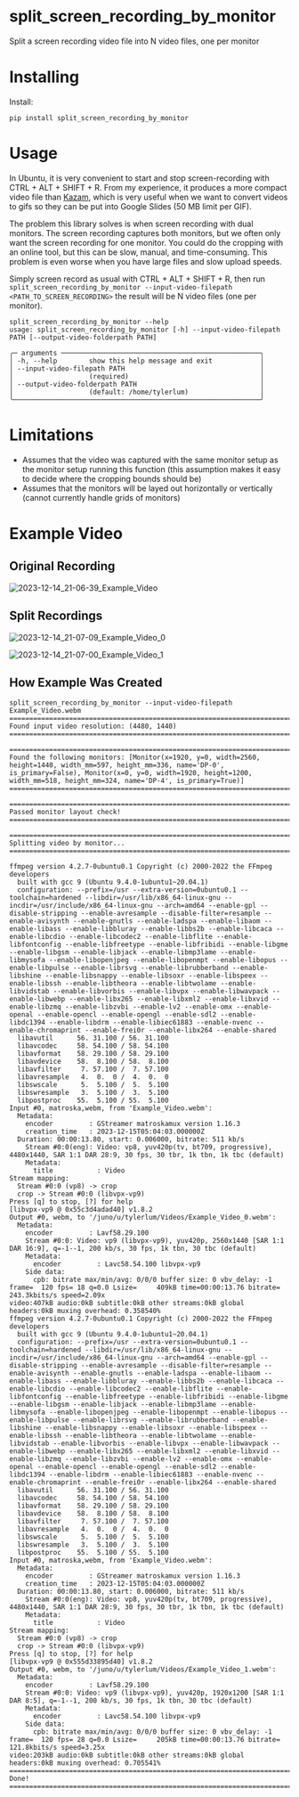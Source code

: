 # split_screen_recording_by_monitor

Split a screen recording video file into N video files, one per monitor 

# Installing

Install:

```
pip install split_screen_recording_by_monitor
```

# Usage

In Ubuntu, it is very convenient to start and stop screen-recording with CTRL + ALT + SHIFT + R. From my experience, it produces a more compact video file than [Kazam](https://github.com/henrywoo/kazam), which is very useful when we want to convert videos to gifs so they can be put into Google Slides (50 MB limit per GIF). 

The problem this library solves is when screen recording with dual monitors. The screen recording captures both monitors, but we often only want the screen recording for one monitor. You could do the cropping with an online tool, but this can be slow, manual, and time-consuming. This problem is even worse when you have large files and slow upload speeds.

Simply screen record as usual with CTRL + ALT + SHIFT + R, then run `split_screen_recording_by_monitor --input-video-filepath <PATH_TO_SCREEN_RECORDING>` the result will be N video files (one per monitor).

```
split_screen_recording_by_monitor --help
usage: split_screen_recording_by_monitor [-h] --input-video-filepath PATH [--output-video-folderpath PATH]

╭─ arguments ──────────────────────────────────────────────────╮
│ -h, --help        show this help message and exit            │
│ --input-video-filepath PATH                                  │
│                   (required)                                 │
│ --output-video-folderpath PATH                               │
│                   (default: /home/tylerlum)                  │
╰──────────────────────────────────────────────────────────────╯
```

# Limitations

* Assumes that the video was captured with the same monitor setup as the monitor setup running this function (this assumption makes it easy to decide where the cropping bounds should be)
* Assumes that the monitors will be layed out horizontally or vertically (cannot currently handle grids of monitors)

# Example Video

## Original Recording

![2023-12-14_21-06-39_Example_Video](https://github.com/tylerlum/split_screen_recording_by_monitor/assets/26510814/231310f9-65db-446b-8472-d36ef859bff2)

## Split Recordings
![2023-12-14_21-07-09_Example_Video_0](https://github.com/tylerlum/split_screen_recording_by_monitor/assets/26510814/87e730bb-3925-482a-aefd-4ee5534e752d)

![2023-12-14_21-07-00_Example_Video_1](https://github.com/tylerlum/split_screen_recording_by_monitor/assets/26510814/135a1ff9-606b-4d70-8d16-e8bb99fea852)

## How Example Was Created

```
split_screen_recording_by_monitor --input-video-filepath Example_Video.webm 
================================================================================
Found input video resolution: (4480, 1440)
================================================================================

================================================================================
Found the following monitors: [Monitor(x=1920, y=0, width=2560, height=1440, width_mm=597, height_mm=336, name='DP-0', is_primary=False), Monitor(x=0, y=0, width=1920, height=1200, width_mm=518, height_mm=324, name='DP-4', is_primary=True)]
================================================================================

================================================================================
Passed monitor layout check!
================================================================================

================================================================================
Splitting video by monitor...
================================================================================

ffmpeg version 4.2.7-0ubuntu0.1 Copyright (c) 2000-2022 the FFmpeg developers
  built with gcc 9 (Ubuntu 9.4.0-1ubuntu1~20.04.1)
  configuration: --prefix=/usr --extra-version=0ubuntu0.1 --toolchain=hardened --libdir=/usr/lib/x86_64-linux-gnu --incdir=/usr/include/x86_64-linux-gnu --arch=amd64 --enable-gpl --disable-stripping --enable-avresample --disable-filter=resample --enable-avisynth --enable-gnutls --enable-ladspa --enable-libaom --enable-libass --enable-libbluray --enable-libbs2b --enable-libcaca --enable-libcdio --enable-libcodec2 --enable-libflite --enable-libfontconfig --enable-libfreetype --enable-libfribidi --enable-libgme --enable-libgsm --enable-libjack --enable-libmp3lame --enable-libmysofa --enable-libopenjpeg --enable-libopenmpt --enable-libopus --enable-libpulse --enable-librsvg --enable-librubberband --enable-libshine --enable-libsnappy --enable-libsoxr --enable-libspeex --enable-libssh --enable-libtheora --enable-libtwolame --enable-libvidstab --enable-libvorbis --enable-libvpx --enable-libwavpack --enable-libwebp --enable-libx265 --enable-libxml2 --enable-libxvid --enable-libzmq --enable-libzvbi --enable-lv2 --enable-omx --enable-openal --enable-opencl --enable-opengl --enable-sdl2 --enable-libdc1394 --enable-libdrm --enable-libiec61883 --enable-nvenc --enable-chromaprint --enable-frei0r --enable-libx264 --enable-shared
  libavutil      56. 31.100 / 56. 31.100
  libavcodec     58. 54.100 / 58. 54.100
  libavformat    58. 29.100 / 58. 29.100
  libavdevice    58.  8.100 / 58.  8.100
  libavfilter     7. 57.100 /  7. 57.100
  libavresample   4.  0.  0 /  4.  0.  0
  libswscale      5.  5.100 /  5.  5.100
  libswresample   3.  5.100 /  3.  5.100
  libpostproc    55.  5.100 / 55.  5.100
Input #0, matroska,webm, from 'Example_Video.webm':
  Metadata:
    encoder         : GStreamer matroskamux version 1.16.3
    creation_time   : 2023-12-15T05:04:03.000000Z
  Duration: 00:00:13.80, start: 0.006000, bitrate: 511 kb/s
    Stream #0:0(eng): Video: vp8, yuv420p(tv, bt709, progressive), 4480x1440, SAR 1:1 DAR 28:9, 30 fps, 30 tbr, 1k tbn, 1k tbc (default)
    Metadata:
      title           : Video
Stream mapping:
  Stream #0:0 (vp8) -> crop
  crop -> Stream #0:0 (libvpx-vp9)
Press [q] to stop, [?] for help
[libvpx-vp9 @ 0x55c3d4adad40] v1.8.2
Output #0, webm, to '/juno/u/tylerlum/Videos/Example_Video_0.webm':
  Metadata:
    encoder         : Lavf58.29.100
    Stream #0:0: Video: vp9 (libvpx-vp9), yuv420p, 2560x1440 [SAR 1:1 DAR 16:9], q=-1--1, 200 kb/s, 30 fps, 1k tbn, 30 tbc (default)
    Metadata:
      encoder         : Lavc58.54.100 libvpx-vp9
    Side data:
      cpb: bitrate max/min/avg: 0/0/0 buffer size: 0 vbv_delay: -1
frame=  120 fps= 18 q=0.0 Lsize=     409kB time=00:00:13.76 bitrate= 243.3kbits/s speed=2.09x    
video:407kB audio:0kB subtitle:0kB other streams:0kB global headers:0kB muxing overhead: 0.358540%
ffmpeg version 4.2.7-0ubuntu0.1 Copyright (c) 2000-2022 the FFmpeg developers
  built with gcc 9 (Ubuntu 9.4.0-1ubuntu1~20.04.1)
  configuration: --prefix=/usr --extra-version=0ubuntu0.1 --toolchain=hardened --libdir=/usr/lib/x86_64-linux-gnu --incdir=/usr/include/x86_64-linux-gnu --arch=amd64 --enable-gpl --disable-stripping --enable-avresample --disable-filter=resample --enable-avisynth --enable-gnutls --enable-ladspa --enable-libaom --enable-libass --enable-libbluray --enable-libbs2b --enable-libcaca --enable-libcdio --enable-libcodec2 --enable-libflite --enable-libfontconfig --enable-libfreetype --enable-libfribidi --enable-libgme --enable-libgsm --enable-libjack --enable-libmp3lame --enable-libmysofa --enable-libopenjpeg --enable-libopenmpt --enable-libopus --enable-libpulse --enable-librsvg --enable-librubberband --enable-libshine --enable-libsnappy --enable-libsoxr --enable-libspeex --enable-libssh --enable-libtheora --enable-libtwolame --enable-libvidstab --enable-libvorbis --enable-libvpx --enable-libwavpack --enable-libwebp --enable-libx265 --enable-libxml2 --enable-libxvid --enable-libzmq --enable-libzvbi --enable-lv2 --enable-omx --enable-openal --enable-opencl --enable-opengl --enable-sdl2 --enable-libdc1394 --enable-libdrm --enable-libiec61883 --enable-nvenc --enable-chromaprint --enable-frei0r --enable-libx264 --enable-shared
  libavutil      56. 31.100 / 56. 31.100
  libavcodec     58. 54.100 / 58. 54.100
  libavformat    58. 29.100 / 58. 29.100
  libavdevice    58.  8.100 / 58.  8.100
  libavfilter     7. 57.100 /  7. 57.100
  libavresample   4.  0.  0 /  4.  0.  0
  libswscale      5.  5.100 /  5.  5.100
  libswresample   3.  5.100 /  3.  5.100
  libpostproc    55.  5.100 / 55.  5.100
Input #0, matroska,webm, from 'Example_Video.webm':
  Metadata:
    encoder         : GStreamer matroskamux version 1.16.3
    creation_time   : 2023-12-15T05:04:03.000000Z
  Duration: 00:00:13.80, start: 0.006000, bitrate: 511 kb/s
    Stream #0:0(eng): Video: vp8, yuv420p(tv, bt709, progressive), 4480x1440, SAR 1:1 DAR 28:9, 30 fps, 30 tbr, 1k tbn, 1k tbc (default)
    Metadata:
      title           : Video
Stream mapping:
  Stream #0:0 (vp8) -> crop
  crop -> Stream #0:0 (libvpx-vp9)
Press [q] to stop, [?] for help
[libvpx-vp9 @ 0x555d33895d40] v1.8.2
Output #0, webm, to '/juno/u/tylerlum/Videos/Example_Video_1.webm':
  Metadata:
    encoder         : Lavf58.29.100
    Stream #0:0: Video: vp9 (libvpx-vp9), yuv420p, 1920x1200 [SAR 1:1 DAR 8:5], q=-1--1, 200 kb/s, 30 fps, 1k tbn, 30 tbc (default)
    Metadata:
      encoder         : Lavc58.54.100 libvpx-vp9
    Side data:
      cpb: bitrate max/min/avg: 0/0/0 buffer size: 0 vbv_delay: -1
frame=  120 fps= 28 q=0.0 Lsize=     205kB time=00:00:13.76 bitrate= 121.8kbits/s speed=3.25x    
video:203kB audio:0kB subtitle:0kB other streams:0kB global headers:0kB muxing overhead: 0.705541%
================================================================================
Done!
================================================================================
```

